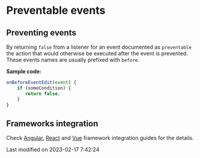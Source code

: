 # Preventable events

## Preventing events

By returning `false` from a listener for an event documented as `preventable` the action that would otherwise be
executed after the event is prevented. These events names are usually prefixed with `before`.

**Sample code:**

```javascript
onBeforeEventEdit(event) {
    if (someCondition) {
       return false;
    } 
}
```

## Frameworks integration

Check
[Angular](#Scheduler/guides/integration/angular/events.md#preventable-events),
[React](#Scheduler/guides/integration/react/events.md#preventable-events) and 
[Vue](#Scheduler/guides/integration/vue/events.md#preventable-events) framework integration guides for the details.


<p class="last-modified">Last modified on 2023-02-17 7:42:24</p>